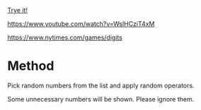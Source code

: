 [Trye it!](https://christernilsson.github.io/2023-020-NYT-Digits)

https://www.youtube.com/watch?v=WslHCziT4xM

https://www.nytimes.com/games/digits

# Method

Pick random numbers from the list and apply random operators.

Some unnecessary numbers will be shown. Please ignore them.
